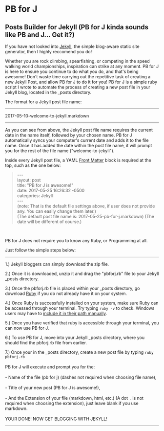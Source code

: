 # PB for J
Posts Builder for Jekyll (PB for J kinda sounds like PB and J... Get it?)<br />
------------------------
If you have not looked into [Jekyll](https://jekyllrb.com/ "Jekyll"), the simple blog-aware static site generator, then I highly reccomend you do!

Whether you are rock climbing, spearfishing, or competing in the speed walking world championships, inspiration can strike at any moment. PB for J is here to ensure you continue to do what you do, and that's being awesome! Don't waste time carrying out the repetitive task of creating a new Jekyll Post, and allow PB for J to do it for you!
PB for J is a simple ruby script I wrote to automate the process of creating a new post file in your Jekyll blog, located in the _posts directory.

The format for a Jekyll post file name: 

****************************************************************

2017-05-10-welcome-to-jekyll.markdown

****************************************************************

As you can see from above, the Jekyll post file name requires the current date in the name itself, followed by your chosen name.
PB for J automatically syncs your computer's current date and adds it to the file name.
Once it has added the date within the post file name, it will prompt you for the rest of the file name ("welcome-to-jekyll").

Inside every Jekyll post file, a YAML [Front Matter](https://jekyllrb.com/docs/frontmatter/ "Jekyll Front Matter") block is required at the top, such as the one below:

>--- <br />
>layout: post <br />
>title: "PB for J is awesome!" <br />
>date: 2017-05-25 16:26:32 -0500 <br />
>categories: Jekyll <br />
>--- <br />
(note: That is the default file settings above, if user does not provide any. You can easily change them later.) <br />
(The default post file name is: 2017-05-25-pb-for-j.markdown) (The date will be different of course.) 

<br />

PB for J does not require you to know any Ruby, or Programming at all. 

Just follow the simple steps below:

******************************************************************************************************************************
1.) Jekyll bloggers can simply download the zip file. <br />

2.) Once it is downloaded, unzip it and drag the "pbforj.rb" file to your Jekyll _posts directory. <br />

3.) Once the pbforj.rb file is placed within your _posts directory, go download [Ruby](https://www.ruby-lang.org/en/downloads/ "Ruby") if you do not already have it on your system. <br />

4.) Once Ruby is successfully installed on your system, make sure Ruby can be accessed through your terminal. Try typing `ruby -v` to check. Windows users may have to [include it in their path manually](https://stackoverflow.com/questions/26947427/how-do-i-add-ruby-to-the-path-variable-on-windows). <br />

5.) Once you have verified that ruby is accessible through your terminal, you can now use PB for J. <br />

6.) To use PB for J, move into your Jekyll _posts directory, where you should find the pbforj.rb file from earlier. <br />

7.) Once your in the _posts directory, create a new post file by typing `ruby pbforj.rb`<br /><br /> PB for J will execute and prompt you for the:<br /><br /> - Name of the file (pb for j) (dashes not required when choosing file name),<br /><br /> - Title of your new post (PB for J is awesome!),<br /><br /> - And the Extension of your file (markdown, html, etc.) (A dot `.` is not required when choosing the extension), just leave blank if you use markdown. <br />
<br />
YOUR DONE! NOW GET BLOGGING WITH JEKYLL!
********************************************************************************************************************************
